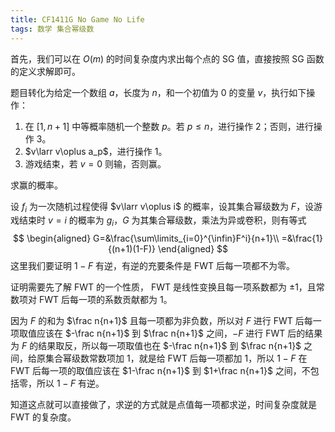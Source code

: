 ```yaml
---
title: CF1411G No Game No Life
tags: 数学 集合幂级数
---
```


首先，我们可以在 $O(m)$ 的时间复杂度内求出每个点的 SG 值，直接按照 SG 函数的定义求解即可。

题目转化为给定一个数组 $a$，长度为 $n$，和一个初值为 $0$ 的变量 $v$，执行如下操作：

1. 在 $[1,n+1]$ 中等概率随机一个整数 $p$。若 $p\le n$，进行操作 2；否则，进行操作 3。
2. $v\larr v\oplus a_p$，进行操作 1。
3. 游戏结束，若 $v=0$ 则输，否则赢。

求赢的概率。

设 $f_i$ 为一次随机过程使得 $v\larr v\oplus i$ 的概率，设其集合幂级数为 $F$，设游戏结束时 $v=i$ 的概率为 $g_i$，$G$ 为其集合幂级数，乘法为异或卷积，则有等式 
$$
\begin{aligned}
G=&\frac{\sum\limits_{i=0}^{\infin}F^i}{n+1}\\
=&\frac{1}{(n+1)(1-F)}
\end{aligned}
$$
这里我们要证明 $1-F$ 有逆，有逆的充要条件是 FWT 后每一项都不为零。

证明需要先了解 FWT 的一个性质， FWT 是线性变换且每一项系数都为 $\pm1$，且常数项对 FWT 后每一项的系数贡献都为 $1$。

因为 $F$ 的和为 $\frac n{n+1}$ 且每一项都为非负数，所以对 $F$ 进行 FWT 后每一项取值应该在 $-\frac n{n+1}$ 到 $\frac n{n+1}$ 之间，$-F$ 进行 FWT 后的结果为 $F$ 的结果取反，所以每一项取值也在 $-\frac n{n+1}$ 到 $\frac n{n+1}$ 之间，给原集合幂级数常数项加 $1$，就是给 FWT 后每一项都加 $1$，所以 $1-F$ 在 FWT 后每一项的取值应该在 $1-\frac n{n+1}$ 到 $1+\frac n{n+1}$ 之间，不包括零，所以 $1-F$ 有逆。

知道这点就可以直接做了，求逆的方式就是点值每一项都求逆，时间复杂度就是 FWT 的复杂度。

